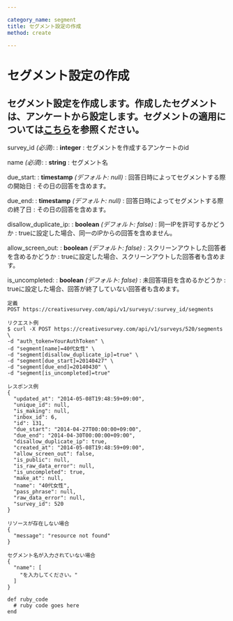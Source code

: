 ```yaml
---

category_name: segment
title: セグメント設定の作成
method: create

---
```


# セグメント設定の作成

## セグメント設定を作成します。作成したセグメントは、アンケートから設定します。セグメントの適用については[こちら](#survey_update)を参照ください。

survey_id _(必須)_:
: __integer__
: セグメントを作成するアンケートのid

name _(必須)_:
: __string__
: セグメント名

due_start:
: __timestamp__ _(デフォルト: null)_
: 回答日時によってセグメントする際の開始日
: その日の回答を含めます。

due_end:
: __timestamp__ _(デフォルト: null)_
: 回答日時によってセグメントする際の終了日
: その日の回答を含めます。

disallow_duplicate_ip:
: __boolean__ _(デフォルト: false)_
: 同一IPを許可するかどうか
: trueに設定した場合、同一のIPからの回答を含めません。

allow_screen_out:
: __boolean__ _(デフォルト: false)_
: スクリーンアウトした回答者を含めるかどうか
: trueに設定した場合、スクリーンアウトした回答者も含めます。

is_uncompleted:
: __boolean__ _(デフォルト: false)_
: 未回答項目を含めるかどうか
: trueに設定した場合、回答が終了していない回答者も含めます。


~~~
定義
POST https://creativesurvey.com/api/v1/surveys/:survey_id/segments

リクエスト例
$ curl -X POST https://creativesurvey.com/api/v1/surveys/520/segments \
-d "auth_token=YourAuthToken" \
-d "segment[name]=40代女性" \
-d "segment[disallow_duplicate_ip]=true" \
-d "segment[due_start]=20140427" \
-d "segment[due_end]=20140430" \
-d "segment[is_uncompleted]=true"

レスポンス例
{
  "updated_at": "2014-05-08T19:48:59+09:00",
  "unique_id": null,
  "is_making": null,
  "inbox_id": 6,
  "id": 131,
  "due_start": "2014-04-27T00:00:00+09:00",
  "due_end": "2014-04-30T00:00:00+09:00",
  "disallow_duplicate_ip": true,
  "created_at": "2014-05-08T19:48:59+09:00",
  "allow_screen_out": false,
  "is_public": null,
  "is_raw_data_error": null,
  "is_uncompleted": true,
  "make_at": null,
  "name": "40代女性",
  "pass_phrase": null,
  "raw_data_error": null,
  "survey_id": 520
}

リソースが存在しない場合
{
  "message": "resource not found"
}

セグメント名が入力されていない場合
{
  "name": [
    "を入力してください。"
  ]
}
~~~

~~~
def ruby_code
  # ruby code goes here
end
~~~

